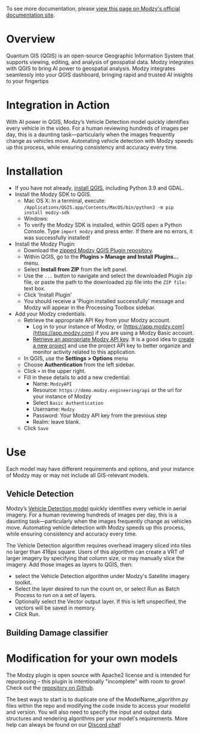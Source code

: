 To see more documentation, please [view this page on Modzy's official documentation site](https://docs.modzy.com/docs/qgis).

# Overview

Quantum GIS (QGIS) is an open-source Geographic Information System that supports viewing, editing, and analysis of geospatial data. Modzy integrates with QGIS to bring AI power to geospatial analysis. Modzy integrates seamlessly into your QGIS dashboard, bringing rapid and trusted AI insights to your fingertips


# Integration in Action

With AI power in QGIS, Modzy’s Vehicle Detection model quickly identifies every vehicle in the video. For a human reviewing hundreds of images per day, this is a daunting task—particularly when the images frequently change as vehicles move. Automating vehicle detection with Modzy speeds up this process, while ensuring consistency and accuracy every time.

# Installation 

- If you have not already, [install QGIS](https://qgis.org/en/site/forusers/download.html), including Python 3.9 and GDAL.
- Install the Modzy SDK to QGIS. 
    - Mac OS X: In a terminal, execute: `/Applications/QGIS.app/Contents/MacOS/bin/python3 -m pip install modzy-sdk`
    - Windows: 
    - To verify the Modzy SDK is installed, within QGIS open a Python Console. Type `import modzy` and press enter. If there are no errors, it was successfully installed!
- Install the Modzy Plugin:
    - Download the [zipped Modzy QGIS Plugin repository](https://github.com/modzy/Modzy-QGIS-Plugin/archive/refs/heads/main.zip).
    - Within QGIS, go to the **Plugins > Manage and Install Plugins...** menu. 
    - Select **Install from ZIP** from the left panel.
    - Use the `...` button to navigate and select the downloaded Plugin zip file, or paste the path to the downloaded zip file into the `ZIP file:` text box. 
    - Click 'Install Plugin'
    - You should receive a 'Plugin installed successfully' message and Modzy will appear in the Processing Toolbox sidebar.
- Add your Modzy credentials.
    - Retrieve the appropriate API Key from your Modzy account. 
         - Log in to your instance of Modzy, or [https://app.modzy.com](https://app.modzy.com) if you are using a Modzy Basic account.
         - [Retrieve an appropriate Modzy API key](https://docs.modzy.com/docs/getting-started#key-download-your-api-key). It is a good idea to [create a new project](https://docs.modzy.com/docs/projects-3) and use the project API key to better organize and monitor activity related to this application.
    - In QGIS, use the **Settings > Options** menu
    - Choose **Authentication** from the left sidebar.
    - Click `+` in the upper right. 
    - Fill in these details to add a new credential: 
        - Name: `ModzyAPI`
        - Resource: `https://demo.modzy.engineering/api` or the url for your instance of Modzy
        - Select `Basic Authentication`
        - Username: `Modzy`
        - Password: Your Modzy API key from the previous step
        - Realm: leave blank.
    - Click `Save`

# Use
Each model may have different requirements and options, and your instance of Modzy may or may not include all GIS-relevant models. 


## Vehicle Detection
Modzy’s [Vehicle Detection model]() quickly identifies every vehicle in aerial imagery. For a human reviewing hundreds of images per day, this is a daunting task—particularly when the images frequently change as vehicles move. Automating vehicle detection with Modzy speeds up this process, while ensuring consistency and accuracy every time.  

The Vehicle Detection algorithm requires overhead imagery sliced into tiles no larger than 416px square. Users of this algorithm can create a VRT of larger imagery by specifying that column size, or may manually slice the imagery. Add those images as layers to QGIS, then:
- select the Vehicle Detection algorithm under Modzy's Satellite imagery toolkit. 
- Select the layer desired to run the count on, or select Run as Batch Process to run on a set of layers.
- Optionally select the Vector output layer. If this is left unspecified, the vectors will be saved in memory.
- Click Run.


## Building Damage classifier




# Modification for your own models

The Modzy plugin is open source with Apache2 license and is intended for repurposing – this plugin is intentionally "incomplete" with room to grow! Check out the [repository on Github](https://github.com/modzy/Modzy-QGIS-Plugin/). 

The best ways to start is to duplicate one of the ModelName_algorithm.py files within the repo and modifying the code inside to access your modelId and version. You will also need to specify the input and output data structures and rendering algorithms per your model's requirements. More help can always be found on our [Discord chat](https://discord.gg/Q7VrCDeW53)!